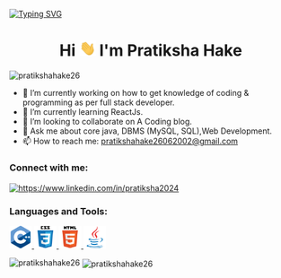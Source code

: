 
[![Typing SVG](https://readme-typing-svg.herokuapp.com?color=1A93F7&size=25&center=true&width=600&lines=Welcome+to+My+Repository)](https://git.io/typing-svg)


 <h1 align="center">Hi <img src="https://github.com/ankitwarbhe/ankitwarbhe/blob/master/Hi.gif" width="29px"> I'm Pratiksha Hake</h1>

<p align="left"> <img src="https://komarev.com/ghpvc/?username=pratikshahake26&label=Profile%20views&color=0e75b6&style=flat" alt="pratikshahake26" /> </p>


<!--
**pratikshahake26/pratikshahake26** is a ✨ _special_ ✨ repository because its `README.md` (this file) appears on your GitHub profile.
-->
- 🔭 I’m currently working on how to get knowledge of coding & programming as per full stack developer.
- 🌱 I’m currently learning ReactJs.
- 👯 I’m looking to collaborate on A Coding blog.
- 💬 Ask me about core java, DBMS (MySQL, SQL),Web Development.
- 📫 How to reach me: pratikshahake26062002@gmail.com
<h3 align="left">Connect with me:</h3>
<p align="left">
<a href="https://linkedin.com/in/https://www.linkedin.com/in/linkedin.com/in/pratiksha2024" target="blank"><img align="center" src="https://raw.githubusercontent.com/rahuldkjain/github-profile-readme-generator/master/src/images/icons/Social/linked-in-alt.svg" alt="https://www.linkedin.com/in/pratiksha2024" height="30" width="40" /></a>
</p>
<h3 align="left">Languages and Tools:</h3>
<p align="left">  <a href="https://www.w3schools.com/cpp/" target="_blank" rel="noreferrer"> <img src="https://raw.githubusercontent.com/devicons/devicon/master/icons/cplusplus/cplusplus-original.svg" alt="cplusplus" width="40" height="40"/> </a> <a href="https://www.w3schools.com/css/" target="_blank" rel="noreferrer"> <img src="https://raw.githubusercontent.com/devicons/devicon/master/icons/css3/css3-original-wordmark.svg" alt="css3" width="40" height="40"/> </a> <a href="https://www.w3.org/html/" target="_blank" rel="noreferrer"> <img src="https://raw.githubusercontent.com/devicons/devicon/master/icons/html5/html5-original-wordmark.svg" alt="html5" width="40" height="40"/> </a> <a href="https://www.java.com" target="_blank" rel="noreferrer"> <img src="https://raw.githubusercontent.com/devicons/devicon/master/icons/java/java-original.svg" alt="java" width="40" height="40"/> </a> </p>

<p><img align="left" src="https://github-readme-stats.vercel.app/api/top-langs?username=pratikshahake26&show_icons=true&locale=en&layout=compact" alt="pratikshahake26" /></p>

<p>&nbsp;<img align="center" src="https://github-readme-stats.vercel.app/api?username=pratikshahake26&show_icons=true&locale=en" alt="pratikshahake26" /></p>
